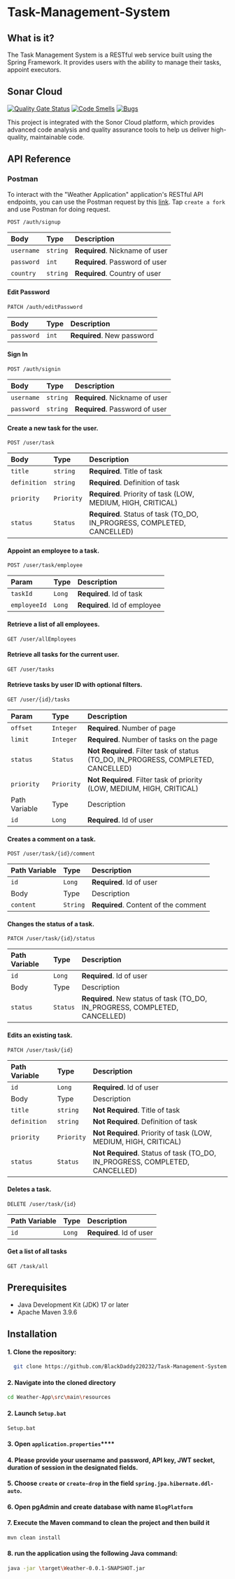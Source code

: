 # Task-Management-System
## What is it?
The Task Management System is a RESTful web service built using the Spring Framework. It provides users with the ability to manage their tasks, appoint executors. 
## Sonar Cloud
[![Quality Gate Status](https://sonarcloud.io/api/project_badges/measure?project=BlackDaddy220232_Task-Management-System&metric=alert_status)](https://sonarcloud.io/summary/new_code?id=BlackDaddy220232_Task-Management-System)
[![Code Smells](https://sonarcloud.io/api/project_badges/measure?project=BlackDaddy220232_Task-Management-System&metric=code_smells)](https://sonarcloud.io/summary/new_code?id=BlackDaddy220232_Task-Management-System)
[![Bugs](https://sonarcloud.io/api/project_badges/measure?project=BlackDaddy220232_Task-Management-System&metric=bugs)](https://sonarcloud.io/summary/new_code?id=BlackDaddy220232_Task-Management-System)

This project is integrated with the Sonor Cloud platform, which provides advanced code analysis and quality assurance tools to help us deliver high-quality, maintainable code.

## API Reference
### Postman
To interact with the "Weather Application" application's RESTful API endpoints, you can use the Postman request by this [link](https://www.postman.com/material-saganist-75818563/workspace/task-management-system). Tap ```create a fork``` and use Postman for doing request.

```http
POST /auth/signup
```

| Body | Type     | Description                |
| :-------- | :------- | :------------------------- |
| `username` | `string` | **Required**. Nickname of user |
| `password` | `int` | **Required**. Password of user |
| `country` | `string` | **Required**. Country of user |

#### Edit Password

```http
PATCH /auth/editPassword
```

| Body | Type     | Description                |
| :-------- | :------- | :------------------------- |
| `password` | `int` | **Required**. New password |

#### Sign In

```http
POST /auth/signin
```

| Body | Type     | Description                |
| :-------- | :------- | :------------------------- |
| `username` | `string` | **Required**. Nickname of user |
| `password` | `string` | **Required**. Password of user |

#### Create a new task for the user.
```http
POST /user/task
```
| Body | Type     | Description                |
| :-------- | :------- | :------------------------- |
| `title` | `string` | **Required**. Title of task |
| `definition` | `string` | **Required**. Definition of task |
| `priority` | `Priority` | **Required**. Priority of task (LOW, MEDIUM, HIGH, CRITICAL) |
| `status` | `Status` | **Required**. Status of task (TO_DO, IN_PROGRESS, COMPLETED, CANCELLED) |

#### Appoint an employee to a task.
```http
POST /user/task/employee
```
| Param | Type     | Description                |
| :-------- | :------- | :------------------------- |
| `taskId` | `Long` | **Required**. Id of task |
| `employeeId` | `Long` | **Required**. Id of employee |

#### Retrieve a list of all employees.
```http
GET /user/allEmployees
```
#### Retrieve all tasks for the current user.
```http
GET /user/tasks
```
#### Retrieve tasks by user ID with optional filters.
```http
GET /user/{id}/tasks
```
| Param | Type     | Description                |
| :-------- | :------- | :------------------------- |
| `offset` | `Integer` | **Required**. Number of page |
| `limit` | `Integer` | **Required**. Number of tasks on the page |
| `status` | `Status` | **Not Required**. Filter task of status (TO_DO, IN_PROGRESS, COMPLETED, CANCELLED) |
| `priority` | `Priority` | **Not Required**. Filter task of priority (LOW, MEDIUM, HIGH, CRITICAL) |
| Path Variable | Type     | Description                |
| `id` | `Long` | **Required**. Id of user |

#### Creates a comment on a task.
```http
POST /user/task/{id}/comment
```
| Path Variable | Type     | Description                |
| :-------- | :------- | :------------------------- |
| `id` | `Long` | **Required**. Id of user |
| Body | Type     | Description                |
| `content` | `String` | **Required**. Content of the comment |

#### Changes the status of a task.
```http
PATCH /user/task/{id}/status
```
| Path Variable | Type     | Description                |
| :-------- | :------- | :------------------------- |
| `id` | `Long` | **Required**. Id of user |
| Body | Type     | Description                |
| `status` | `Status` | **Required**. New status of task (TO_DO, IN_PROGRESS, COMPLETED, CANCELLED) |

#### Edits an existing task.
```http
PATCH /user/task/{id}
```
| Path Variable | Type     | Description                |
| :-------- | :------- | :------------------------- |
| `id` | `Long` | **Required**. Id of user |
| Body | Type     | Description                |
| `title` | `string` | **Not Required**. Title of task |
| `definition` | `string` | **Not Required**. Definition of task |
| `priority` | `Priority` | **Not Required**. Priority of task (LOW, MEDIUM, HIGH, CRITICAL) |
| `status` | `Status` | **Not Required**. Status of task (TO_DO, IN_PROGRESS, COMPLETED, CANCELLED) |

#### Deletes a task.

```http
DELETE /user/task/{id}
```
| Path Variable | Type     | Description                |
| :-------- | :------- | :------------------------- |
| `id` | `Long` | **Required**. Id of user |

#### Get a list of all tasks
```http
GET /task/all
```
## Prerequisites

- Java Development Kit (JDK) 17 or later
- Apache Maven 3.9.6

## Installation

#### 1. Clone the repository:
    
```bash
  git clone https://github.com/BlackDaddy220232/Task-Management-System.git
```

#### 2. Navigate into the cloned directory
```bash
cd Weather-App\src\main\resources
```
#### 2. Launch ```Setup.bat```
```bash
Setup.bat
```
#### 3. Open ```application.properties```****

#### 4. Please provide your username and password, API key, JWT secket, duration of session in the designated fields.

#### 5. Choose ```create``` or ```create-drop``` in the field ```spring.jpa.hibernate.ddl-auto```.

#### 6. Open pgAdmin and create database with name ```BlogPlatform```

#### 7. Execute the Maven command to clean the project and then build it
```bash
mvn clean install
```
#### 8. run the application using the following Java command:
```bash
java -jar \target\Weather-0.0.1-SNAPSHOT.jar
```
